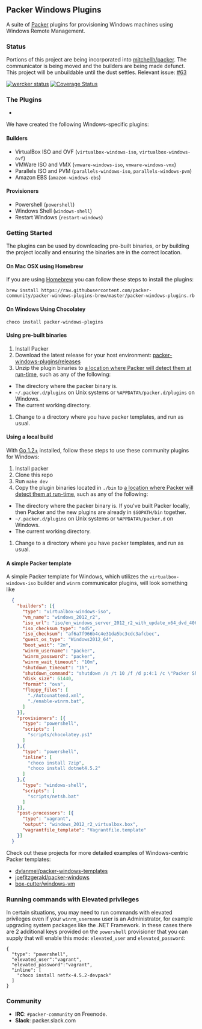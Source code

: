 ## Packer Windows Plugins

A suite of [Packer](http://www.packer.io/) plugins for provisioning Windows machines using Windows Remote Management.

### Status

Portions of this project are being incorporated into [mitchellh/packer](https://github.com/mitchellh/packer). The communicator is being moved and the builders are being made defunct. This project will be unbuildable until the dust settles. Relevant issue: [#63](https://github.com/packer-community/packer-windows-plugins/issues/63)

[![wercker status](https://app.wercker.com/status/900b58d8e99fca90bcfcd599a5e5219e/m/master "wercker status")](https://app.wercker.com/project/bykey/900b58d8e99fca90bcfcd599a5e5219e)
[![Coverage Status](https://coveralls.io/repos/packer-community/packer-windows-plugins/badge.png?branch=HEAD)](https://coveralls.io/r/packer-community/packer-windows-plugins)

### The Plugins
-
We have created the following Windows-specific plugins:

#### Builders

* VirtualBox ISO and OVF (`virtualbox-windows-iso`, `virtualbox-windows-ovf`)
* VMWare ISO and VMX (`vmware-windows-iso`, `vmware-windows-vmx`)
* Parallels ISO and PVM (`parallels-windows-iso`, `parallels-windows-pvm`)
* Amazon EBS (`amazon-windows-ebs`)

#### Provisioners

* Powershell (`powershell`)
* Windows Shell (`windows-shell`)
* Restart Windows (`restart-windows`)

### Getting Started

The plugins can be used by downloading pre-built binaries, or by building the project locally and ensuring the binaries are in the correct location.

#### On Mac OSX using Homebrew

If you are using [Homebrew](http://brew.sh) you can follow these steps to install the plugins:

```
brew install https://raw.githubusercontent.com/packer-community/packer-windows-plugins-brew/master/packer-windows-plugins.rb
```

#### On Windows Using Chocolatey

```
choco install packer-windows-plugins
```

#### Using pre-built binaries

1. Install Packer
1. Download the latest release for your host environment: [packer-windows-plugins/releases](https://github.com/packer-community/packer-windows-plugins/releases)
1. Unzip the plugin binaries to [a location where Packer will detect them at run-time](https://packer.io/docs/extend/plugins.html), such as any of the following:
  - The directory where the packer binary is.
  - `~/.packer.d/plugins` on Unix systems or `%APPDATA%/packer.d/plugins` on Windows.
  - The current working directory.
1. Change to a directory where you have packer templates, and run as usual.

#### Using a local build

With [Go 1.2+](http://golang.org) installed, follow these steps to use these community plugins for Windows:

1. Install packer
1. Clone this repo
1. Run `make dev`
1. Copy the plugin binaries located in `./bin` to [a location where Packer will detect them at run-time](https://packer.io/docs/extend/plugins.html), such as any of the following:
  - The directory where the packer binary is. If you've built Packer locally, then Packer and the new plugins are already in `$GOPATH/bin` together.
  - `~/.packer.d/plugins` on Unix systems or `%APPDATA%/packer.d` on Windows.
  - The current working directory.
1. Change to a directory where you have packer templates, and run as usual.

#### A simple Packer template

A simple Packer template for Windows, which utilizes the `virtualbox-windows-iso` builder and `winrm` communicator plugins, will look something like

```json
  {
    "builders": [{
      "type": "virtualbox-windows-iso",
      "vm_name": "windows_2012_r2",
      "iso_url": "iso/en_windows_server_2012_r2_with_update_x64_dvd_4065220.iso",
      "iso_checksum_type": "md5",
      "iso_checksum": "af6a7f966b4c4e31da5bc3cdc3afcbec",
      "guest_os_type": "Windows2012_64",
      "boot_wait": "2m",
      "winrm_username": "packer",
      "winrm_password": "packer",
      "winrm_wait_timeout": "10m",
      "shutdown_timeout": "1h",
      "shutdown_command": "shutdown /s /t 10 /f /d p:4:1 /c \"Packer Shutdown\"",
      "disk_size": 61440,
      "format": "ova",
      "floppy_files": [
        "./Autounattend.xml",
        "./enable-winrm.bat",
      ]
    }],
    "provisioners": [{
      "type": "powershell",
      "scripts": [
        "scripts/chocolatey.ps1"
      ]
    },{
      "type": "powershell",
      "inline": [
        "choco install 7zip",
        "choco install dotnet4.5.2"
      ]
    },{
      "type": "windows-shell",
      "scripts": [
        "scripts/netsh.bat"
      ]
    }],
    "post-processors": [{
      "type": "vagrant",
      "output": "windows_2012_r2_virtualbox.box",
      "vagrantfile_template": "Vagrantfile.template"
    }]
  }
```

Check out these projects for more detailed examples of Windows-centric Packer templates:
- [dylanmei/packer-windows-templates](https://github.com/dylanmei/packer-windows-templates)
- [joefitzgerald/packer-windows](https://github.com/joefitzgerald/packer-windows)
- [box-cutter/windows-vm](https://github.com/box-cutter/windows-vm)

### Running commands with Elevated privileges

In certain situations, you may need to run commands with elevated privileges even if your `winrm_username` user is an Administrator, for example upgrading system packages like the .NET Framework.
In these cases there are 2 additional keys provided on the `powershell` provisioner that you can supply that will enable this mode: `elevated_user` and `elevated_password`:

```
{
  "type": "powershell",
  "elevated_user":"vagrant",
  "elevated_password":"vagrant",
  "inline": [
    "choco install netfx-4.5.2-devpack"
  ]
}
```

### Community
- **IRC**: `#packer-community` on Freenode.
- **Slack**: packer.slack.com
